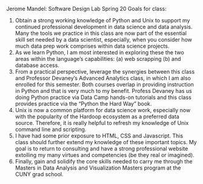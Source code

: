 Jerome Mandel:   Software Design Lab Spring 20
Goals for class:
1.	Obtain a strong working knowledge of Python and Unix to support my continued professional development in data science and data analysis. Many the tools we practice in this class are now part of the essential skill set needed by a data scientist, especially, when you consider how much  data prep work comprises within  data science projects.
2.	As we learn Python, I am most interested in exploring these the two areas within the language’s capabilities: (a) web scrapping (b) and database access.
3.	From a practical perspective, leverage the synergies between this class and Professor Devaney’s Advanced Analytics class, in which I am also enrolled for this semester. Both courses overlap in providing instruction in Python and that is very much to my benefit. Profess Devaney has us doing Python practice via Data Camp hands-on tutorials and this class provides practice via the “Python the Hard Way” book.
4.	Unix is now a common platform for data science work, especially now with the popularity of the Hardoop ecosystem as a preferred data source.  Therefore, it is really helpful to refresh my knowledge of Unix command line and scripting. 
5.	I have had some prior exposure to HTML, CSS and Javascript. This class should further extend my knowledge of these important topics. My goal is to return to consulting and have a strong professional website extolling my many virtues and competencies (be they real or imagined). 
6.	Finally, gain and solidify the core skills needed to carry me through the Masters in Data Analysis and Visualization Masters program at the CUNY grad school. 
